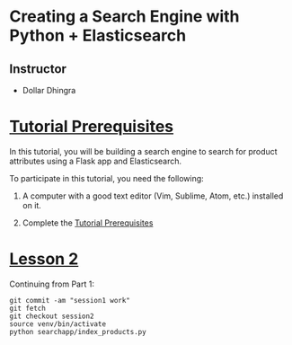 # Creating a Search Engine with Python + Elasticsearch

## Instructor
- Dollar Dhingra

# [Tutorial Prerequisites](/lessons/Lesson0_Prerequisites.md)
In this tutorial, you will be building a search engine to search for product attributes using a Flask app and Elasticsearch.

To participate in this tutorial, you need the following:

1) A computer with a good text editor (Vim, Sublime, Atom, etc.) installed on it.

2) Complete the [Tutorial Prerequisites](/lessons/Lesson0_Prerequisites.md)

# [Lesson 2](/lessons/Lesson2_Searching.md)
Continuing from Part 1:
```
git commit -am "session1 work"
git fetch
git checkout session2
source venv/bin/activate
python searchapp/index_products.py
```
